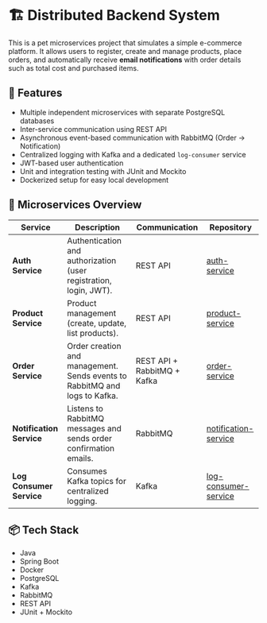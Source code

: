 # 🏗️ Distributed Backend System

This is a pet microservices project that simulates a simple e-commerce platform.
It allows users to register, create and manage products, place orders, and automatically receive **email notifications** with order details such as total cost and purchased items.


## 🚀 Features

- Multiple independent microservices with separate PostgreSQL databases  
- Inter-service communication using REST API  
- Asynchronous event-based communication with RabbitMQ (Order → Notification)  
- Centralized logging with Kafka and a dedicated `log-consumer` service  
- JWT-based user authentication  
- Unit and integration testing with JUnit and Mockito  
- Dockerized setup for easy local development


## 🧩 Microservices Overview

| Service | Description | Communication | Repository |
|----------|--------------|----------------|-------------|
| **Auth Service** | Authentication and authorization (user registration, login, JWT). | REST API | [auth-service](https://github.com/denystrypolskyi/auth-service) |
| **Product Service** | Product management (create, update, list products). | REST API | [product-service](https://github.com/denystrypolskyi/product-service) |
| **Order Service** | Order creation and management. Sends events to RabbitMQ and logs to Kafka. | REST API + RabbitMQ + Kafka | [order-service](https://github.com/denystrypolskyi/order-service) |
| **Notification Service** | Listens to RabbitMQ messages and sends order confirmation emails. | RabbitMQ | [notification-service](https://github.com/denystrypolskyi/notification-service) |
| **Log Consumer Service** | Consumes Kafka topics for centralized logging. | Kafka | [log-consumer-service](https://github.com/denystrypolskyi/log-consumer-service) |


## 📦 Tech Stack

- Java
- Spring Boot
- Docker
- PostgreSQL
- Kafka
- RabbitMQ
- REST API
- JUnit + Mockito

